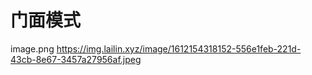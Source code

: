 # 门面模式
image.png
https://img.lailin.xyz/image/1612154318152-556e1feb-221d-43cb-8e67-3457a27956af.jpeg
